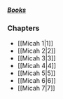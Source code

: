 ##### *[Books](--%20Bible%20--.md)*

### Chapters
- [[Micah 1|1]]
- [[Micah 2|2]]
- [[Micah 3|3]]
- [[Micah 4|4]]
- [[Micah 5|5]]
- [[Micah 6|6]]
- [[Micah 7|7]]
